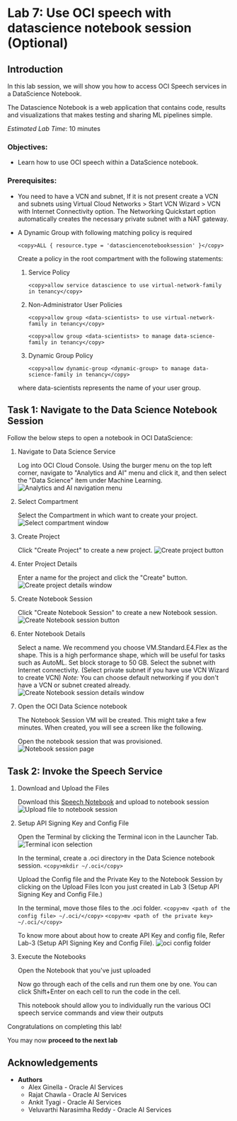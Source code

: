 # Lab 7: Use OCI speech with datascience notebook session (Optional)

## Introduction

In this lab session, we will show you how to access OCI Speech services in a DataScience Notebook.

The Datascience Notebook is a web application that contains code, results and visualizations that makes testing and sharing ML pipelines simple.

*Estimated Lab Time*: 10 minutes

### Objectives:
* Learn how to use OCI speech within a DataScience notebook.

### Prerequisites:
* You need to have a VCN and subnet, If it is not present create a VCN and subnets using Virtual Cloud Networks > Start VCN Wizard > VCN with Internet Connectivity option. The Networking Quickstart option automatically creates the necessary private subnet with a NAT gateway.

* A Dynamic Group with following matching policy is required
    ```
    <copy>ALL { resource.type = 'datasciencenotebooksession' }</copy>
    ```

    Create a policy in the root compartment with the following statements:

    1. Service Policy

        ```
        <copy>allow service datascience to use virtual-network-family in tenancy</copy>
        ```

    2. Non-Administrator User Policies

        ```
        <copy>allow group <data-scientists> to use virtual-network-family in tenancy</copy>
        ```
        ```
        <copy>allow group <data-scientists> to manage data-science-family in tenancy</copy>
        ```
    3. Dynamic Group Policy
        ```
        <copy>allow dynamic-group <dynamic-group> to manage data-science-family in tenancy</copy>
        ```

    where data-scientists represents the name of your user group.

<!-- ## **Data Science Prerequisites** 

Before you can start using OCI data science, your tenancy administrator should set up the following networking, dynamic group, and policies.

1. Create VCN and Subnets

    Create a VCN and subnets using Virtual Cloud Networks > Start VCN Wizard > VCN with Internet Connectivity option.
    The Networking Quickstart option automatically creates the necessary private subnet with a NAT gateway.

2. Create Dynamic Group

    Create a dynamic group with the following matching rule:
    ALL { resource.type = 'datasciencenotebooksession' }

3. Create Policies

    Create a policy in the root compartment with the following statements:

    3.1 Service Policies
        ```
        <copy>allow service datascience to use virtual-network-family in tenancy</copy>
        ```

    3.2 Non-Administrator User Policies
        ```
        <copy>
        allow group <data-scientists> to use virtual-network-family in tenancy
        </copy>
        ```
        ```
        <copy>
        allow group <data-scientists> to manage data-science-family in tenancy
        </copy>
        ```

    where data-scientists represents the name of your user group.

    3.3 Dynamic Group Policies
        ```
        <copy>allow dynamic-group <dynamic-group> to manage data-science-family in tenancy</copy>
        ```

    where dynamic-group represents the name of your dynamic group. -->

## Task 1: Navigate to the Data Science Notebook Session

Follow the below steps to open a notebook in OCI DataScience:
1. Navigate to Data Science Service

    Log into OCI Cloud Console. Using the burger menu on the top left corner, navigate to "Analytics and AI" menu and click it, and then select the "Data Science" item under Machine Learning.
        ![Analytics and AI navigation menu](./images/cloud-menu.png " ")

2. Select Compartment

    Select the Compartment in which want to create your project.
        ![Select compartment window](./images/select-comp.png " ")
<!-- Click Create Project to create a new project. -->
<!-- Select the Root Compartment -->
    

3. Create Project

    Click "Create Project" to create a new project.
        ![Create project button](./images/create-project-1.png " ")
<!-- Select the Project named 'oci-Speech-livelabs' -->
    

4. Enter Project Details

    Enter a name for the project and click the "Create" button.
        ![Create project details window](./images/create-project-2.png " ")
<!-- Select the Notebook named 'Livelabs Notebook' -->
    


5. Create Notebook Session

    Click "Create Notebook Session" to create a new Notebook session.
        ![Create Notebook session button](./images/create-notebook-session.png " ")

6. Enter Notebook Details

    Select a name.
    We recommend you choose VM.Standard.E4.Flex as the shape. This is a high performance shape, which will be useful for tasks such as AutoML.
    Set block storage to 50 GB.
    Select the subnet with Internet connectivity. (Select private subnet if you have use VCN Wizard to create VCN)
    *Note:* You can choose default networking if you don't have a VCN or subnet created already.
        ![Create Notebook session details window](./images/create-notebook-session-2.png " ")

7. Open the OCI Data Science notebook

    The Notebook Session VM will be created. This might take a few minutes. When created, you will see a screen like the following.

    Open the notebook session that was provisioned.
        ![Notebook session page](./images/open-notebook.png " ")

## Task 2: Invoke the Speech Service


1. Download and Upload the Files

    Download this [Speech Notebook](./files/speech.ipynb) and upload to notebook session
        ![Upload file to notebook session](./images/upload-speech-notebook.png " ")

2. Setup API Signing Key and Config File

    Open the Terminal by clicking the Terminal icon in the Launcher Tab.
        ![Terminal icon selection](./images/ds-notebook-terminal.png " ")

    In the terminal, create a .oci directory in the Data Science notebook session.
        ```
        <copy>mkdir ~/.oci</copy>
        ```

    Upload the Config file and the Private Key to the Notebook Session by clicking on the Upload Files Icon you just created in Lab 3 (Setup API Signing Key and Config File.)

    In the terminal, move those files to the .oci folder.
        ```
        <copy>mv <path of the config file> ~/.oci/</copy>
        ```
        ```
        <copy>mv <path of the private key> ~/.oci/</copy>
        ```
        
    To know more about about how to create API Key and config file, Refer Lab-3 (Setup API Signing Key and Config File).
        ![oci config folder](./images/oci-folder.png " ")

3. Execute the Notebooks

    Open the Notebook that you've just uploaded

    Now go through each of the cells and run them one by one. You can click Shift+Enter on each cell to run the code in the cell.

    This notebook should allow you to individually run the various OCI speech service commands and view their outputs

Congratulations on completing this lab!

You may now **proceed to the next lab**

## Acknowledgements
* **Authors**
    * Alex Ginella - Oracle AI Services
    * Rajat Chawla  - Oracle AI Services
    * Ankit Tyagi -  Oracle AI Services
    * Veluvarthi Narasimha Reddy - Oracle AI Services
